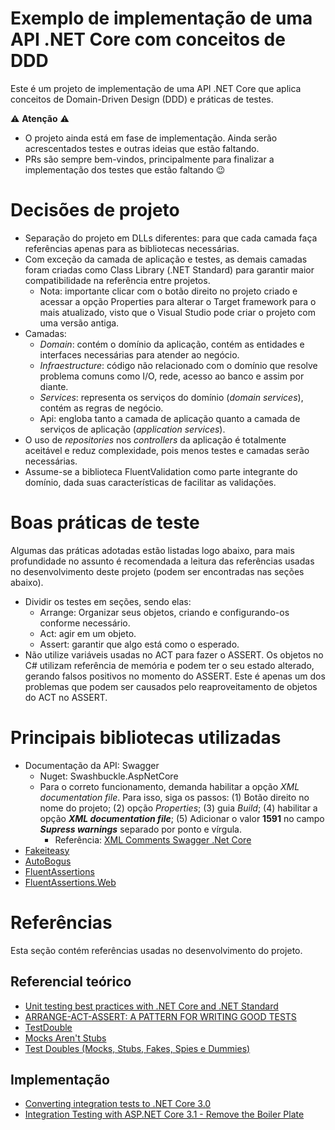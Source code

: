 # Exemplo de implementação de uma API .NET Core com conceitos de DDD

Este é um projeto de implementação de uma API .NET Core que aplica conceitos de Domain-Driven Design (DDD) e práticas de testes.

⚠️ **Atenção** ⚠️
- O projeto ainda está em fase de implementação. Ainda serão acrescentados testes e outras ideias que estão faltando. 
- PRs são sempre bem-vindos, principalmente para finalizar a implementação dos testes que estão faltando 😉

# Decisões de projeto

- Separação do projeto em DLLs diferentes: para que cada camada faça referências apenas para as bibliotecas necessárias.
- Com exceção da camada de aplicação e testes, as demais camadas foram criadas como Class Library (.NET Standard) para garantir maior compatibilidade na referência entre projetos.
  - Nota: importante clicar com o botão direito no projeto criado e acessar a opção Properties para alterar o Target framework para o mais atualizado, visto que o Visual Studio pode criar o projeto com uma versão antiga.
- Camadas:
  - *Domain*: contém o domínio da aplicação, contém as entidades e interfaces necessárias para atender ao negócio.
  - *Infraestructure*: código não relacionado com o domínio que resolve problema comuns como I/O, rede, acesso ao banco e assim por diante.
  - *Services*: representa os serviços do domínio (*domain services*), contém as regras de negócio.
  - Api: engloba tanto a camada de aplicação quanto a camada de serviços de aplicação (*application services*).
- O uso de *repositories* nos *controllers* da aplicação é totalmente aceitável e reduz complexidade, pois menos testes e camadas serão necessárias.
- Assume-se a biblioteca FluentValidation como parte integrante do domínio, dada suas características de facilitar as validações.

# Boas práticas de teste

Algumas das práticas adotadas estão listadas logo abaixo, para mais profundidade no assunto é recomendada a leitura das referências usadas no desenvolvimento deste projeto (podem ser encontradas nas seções abaixo).

- Dividir os testes em seções, sendo elas:
  - Arrange: Organizar seus objetos, criando e configurando-os conforme necessário.
  - Act: agir em um objeto.
  - Assert: garantir que algo está como o esperado.
- Não utilize variáveis usadas no ACT para fazer o ASSERT. Os objetos no C# utilizam referência de memória e podem ter o seu estado alterado, gerando falsos positivos no momento do ASSERT. Este é apenas um dos problemas que podem ser causados pelo reaproveitamento de objetos do ACT no ASSERT.


# Principais bibliotecas utilizadas

- Documentação da API: Swagger
  - Nuget: Swashbuckle.AspNetCore
  - Para o correto funcionamento, demanda habilitar a opção *XML documentation file*. Para isso, siga os passos: (1) Botão direito no nome do projeto; (2) opção *Properties*; (3) guia *Build*; (4)  habilitar a opção ***XML documentation file***; (5) Adicionar o valor **1591** no campo ***Supress warnings*** separado por ponto e vírgula.
    - Referência: [XML Comments Swagger .Net Core](https://medium.com/c-sharp-progarmming/xml-comments-swagger-net-core-a390942d3329)
- [Fakeiteasy](https://fakeiteasy.github.io/)
- [AutoBogus](https://github.com/nickdodd79/AutoBogus)
- [FluentAssertions](https://fluentassertions.com/)
- [FluentAssertions.Web](https://github.com/adrianiftode/FluentAssertions.Web)

# Referências

Esta seção contém referências usadas no desenvolvimento do projeto.

## Referencial teórico

- [Unit testing best practices with .NET Core and .NET Standard](https://docs.microsoft.com/en-us/dotnet/core/testing/unit-testing-best-practices)
- [ARRANGE-ACT-ASSERT: A PATTERN FOR WRITING GOOD TESTS](https://automationpanda.com/2020/07/07/arrange-act-assert-a-pattern-for-writing-good-tests/)
- [TestDouble](https://martinfowler.com/bliki/TestDouble.html)
- [Mocks Aren't Stubs](https://martinfowler.com/articles/mocksArentStubs.html)
- [Test Doubles (Mocks, Stubs, Fakes, Spies e Dummies)](https://medium.com/rd-shipit/test-doubles-mocks-stubs-fakes-spies-e-dummies-a5cdafcd0daf)

## Implementação

- [Converting integration tests to .NET Core 3.0](https://andrewlock.net/converting-integration-tests-to-net-core-3/)
- [Integration Testing with ASP.NET Core 3.1 - Remove the Boiler Plate](https://adamstorr.azurewebsites.net/blog/integration-testing-with-aspnetcore-3-1-remove-the-boiler-plate)